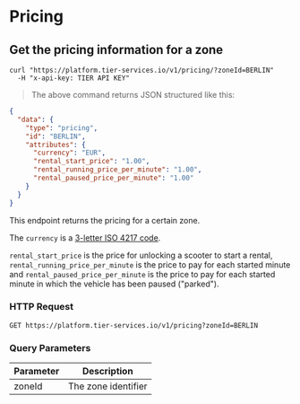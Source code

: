 
# Pricing

## Get the pricing information for a zone

```shell
curl "https://platform.tier-services.io/v1/pricing/?zoneId=BERLIN"
  -H "x-api-key: TIER API KEY"
```

> The above command returns JSON structured like this:

```json
{
  "data": {
    "type": "pricing",
    "id": "BERLIN",
    "attributes": {
      "currency": "EUR",
      "rental_start_price": "1.00",
      "rental_running_price_per_minute": "1.00",
      "rental_paused_price_per_minute": "1.00"
    }
  }
}

```

This endpoint returns the pricing for a certain zone.

The `currency` is a [3-letter ISO 4217 code](https://en.wikipedia.org/wiki/ISO_4217).

`rental_start_price` is the price for unlocking a scooter to start a rental,
`rental_running_price_per_minute` is the price to pay for each started minute and
`rental_paused_price_per_minute` is the price to pay for each started minute in which the vehicle has
been paused ("parked").




### HTTP Request

`GET https://platform.tier-services.io/v1/pricing?zoneId=BERLIN`

### Query Parameters

Parameter  | Description
--------- | -----------
zoneId | The zone identifier
